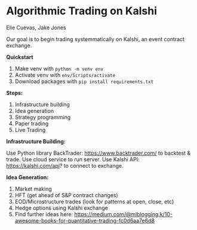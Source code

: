 # Algorithmic Trading on Kalshi

Elie Cuevas, Jake Jones

Our goal is to begin trading systemmatically on Kalshi, an event contract exchange. 

**Quickstart**
1. Make venv with  ```python -m venv env```
2. Activate venv with ```env/Scripts/activate``` 
3. Download packages with ```pip install requirements.txt```

**Steps:**
1. Infrastructure building
2. Idea generation
3. Strategy programming
4. Paper trading
5. Live Trading

**Infrastructure Building:**
    
Use Python library BackTrader: https://www.backtrader.com/ to backtest & trade. Use cloud service to run server. Use Kalshi API: https://kalshi.com/api? to connect to exchange.

**Idea Generation:**
1. Market making
2. HFT (get ahead of S&P contract changes)
3. EOD/Microstructure trades (look for patterns at open, close, etc)
4. Hedge options using Kalshi exchange
5. Find further ideas here: https://medium.com/@mlblogging.k/10-awesome-books-for-quantitative-trading-fc0d6aa7e6d8
